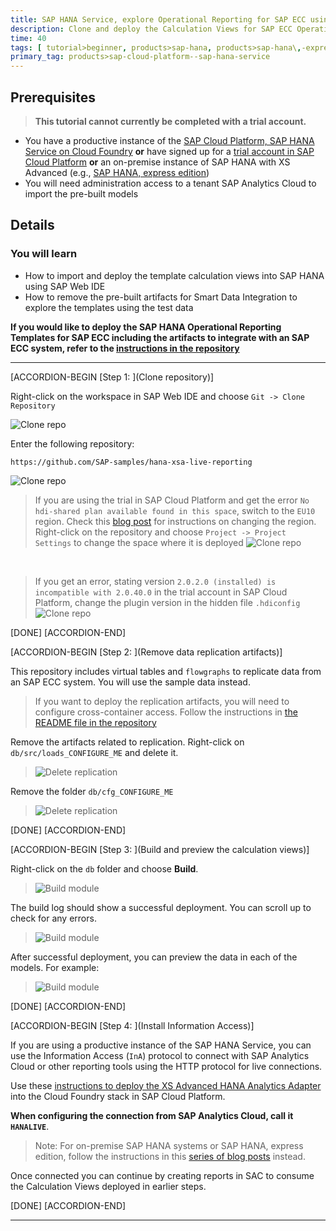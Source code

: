 ```yaml
---
title: SAP HANA Service, explore Operational Reporting for SAP ECC using test data
description: Clone and deploy the Calculation Views for SAP ECC Operational Reporting and import test data to consume from SAP Analytics Cloud
time: 40
tags: [ tutorial>beginner, products>sap-hana, products>sap-hana\,-express-edition, tutorial>license]
primary_tag: products>sap-cloud-platform--sap-hana-service
---
```


## Prerequisites
>**This tutorial cannot currently be completed with a trial account.**

 - You have a productive instance of the [SAP Cloud Platform, SAP HANA Service on Cloud Foundry](https://developers.sap.com/group.hana-service-setup.html) **or** have signed up for a [trial account in SAP Cloud Platform](https://developers.sap.com/tutorials/hcp-create-trial-account.html) **or** an on-premise instance of SAP HANA with XS Advanced (e.g., [SAP HANA, express edition](https://developers.sap.com/topics/hana.html))
 - You will need administration access to a tenant SAP Analytics Cloud to import the pre-built models

## Details
### You will learn
  - How to import and deploy the template calculation views into SAP HANA using SAP Web IDE
  - How to remove the pre-built artifacts for Smart Data Integration to explore the templates using the test data

**If you would like to deploy the SAP HANA Operational Reporting Templates for SAP ECC including the artifacts to integrate with an SAP ECC system, refer to the [instructions in the repository](https://github.com/SAP-samples/hana-xsa-live-reporting/blob/master/README.md)**

---

[ACCORDION-BEGIN [Step 1: ](Clone repository)]

Right-click on the workspace in SAP Web IDE and choose `Git -> Clone Repository`

![Clone repo](1.png)

Enter the following repository:

```text
https://github.com/SAP-samples/hana-xsa-live-reporting
```

![Clone repo](2.png)


> If you are using the trial in SAP Cloud Platform and get the error `No hdi-shared plan available found in this space`, switch to the `EU10` region. Check this [blog post](https://blogs.sap.com/2019/04/16/how-to-change-the-region-in-your-cloud-foundry-trial/) for instructions on changing the region.
> Right-click on the repository and choose `Project -> Project Settings` to change the space where it is deployed
> ![Clone repo](3.png)

</br>

> If you get an error, stating version `2.0.2.0 (installed) is incompatible with 2.0.40.0` in the trial account in SAP Cloud Platform, change the plugin version in the hidden file `.hdiconfig`
> ![Clone repo](4.png)

[DONE]
[ACCORDION-END]

[ACCORDION-BEGIN [Step 2: ](Remove data replication artifacts)]

This repository includes virtual tables and `flowgraphs` to replicate data from an SAP ECC system. You will use the sample data instead.

> If you want to deploy the replication artifacts, you will need to configure cross-container access. Follow the instructions in [the README file in the repository](https://github.com/SAP-samples/hana-xsa-live-reporting/blob/master/README.md)

Remove the artifacts related to replication. Right-click on `db/src/loads_CONFIGURE_ME` and delete it.

> ![Delete replication](5.png)

Remove the folder `db/cfg_CONFIGURE_ME`

> ![Delete replication](6.png)

[DONE]
[ACCORDION-END]


[ACCORDION-BEGIN [Step 3: ](Build and preview the calculation views)]

Right-click on the `db` folder and choose **Build**.

> ![Build module](7.png)

The build log should show a successful deployment. You can scroll up to check for any errors.

> ![Build module](8.png)

After successful deployment, you can preview the data in each of the models. For example:

> ![Build module](9.png)

[DONE]
[ACCORDION-END]

[ACCORDION-BEGIN [Step 4: ](Install Information Access)]

If you are using a productive instance of the SAP HANA Service, you can use the Information Access (`InA`) protocol to connect with SAP Analytics Cloud or other reporting tools using the HTTP protocol for live connections.

Use these [instructions to deploy the XS Advanced HANA Analytics Adapter](https://blogs.sap.com/2019/04/24/connecting-the-sap-hana-service-on-cloud-foundry-to-sap-analytics-cloud-the-lazy-approach-pt1/) into the Cloud Foundry stack in SAP Cloud Platform.

**When configuring the connection from SAP Analytics Cloud, call it `HANALIVE`**.

> Note: For on-premise SAP HANA systems or SAP HANA, express edition, follow the instructions in this [series of blog posts](https://blogs.sap.com/2018/12/24/from-zero-to-analytics-pt1-setting-up-your-own-sap-hana-instance/) instead.

Once connected you can continue by creating reports in SAC to consume the Calculation Views deployed in earlier steps.

[DONE]
[ACCORDION-END]

---
